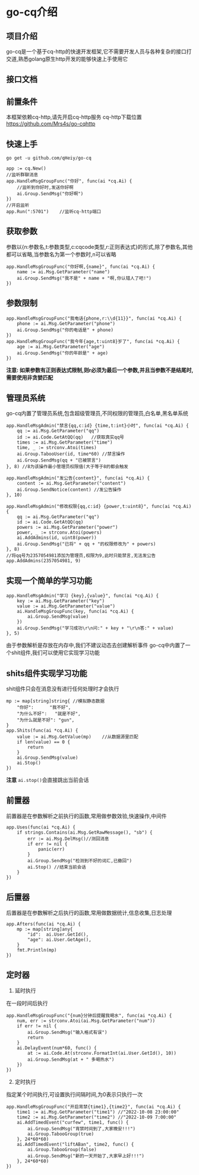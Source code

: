# go-cq介绍

## 项目介绍
go-cq是一个基于cq-http的快速开发框架,它不需要开发人员与各种复杂的接口打交道,熟悉golang原生http开发的能够快速上手使用它

## 接口文档


## 前置条件
本框架依赖cq-http,请先开启cq-http服务
cq-http下载位置 https://github.com/Mrs4s/go-cqhttp

## 快速上手
`go get -u github.com/qHeiy/go-cq`

```golang
app := cq.New()
//监听群聊消息
app.HandleMsgGroupFunc("你好", func(ai *cq.Ai) {
    //监听到你好时,发送你好啊
    ai.Group.SendMsg("你好啊")
})
//开启监听
app.Run(":5701")    //监听cq-http端口
```
## 获取参数
参数以{n:参数名,t:参数类型,c:cqcode类型,r:正则表达式}的形式,除了参数名,其他都可以省略,当参数名为第一个参数时,n可以省略
```golang
app.HandleMsgGroupFunc("你好啊,{name}", func(ai *cq.Ai) {
    name := ai.Msg.GetParameter("name")
    ai.Group.SendMsg("我不是" + name + "啊,你认错人了吧!")
})
```
## 参数限制
```golang
app.HandleMsgGroupFunc("我电话{phone,r:\\d{11}}", func(ai *cq.Ai) {
    phone := ai.Msg.GetParameter("phone")
    ai.Group.SendMsg("你的电话是" + phone)
})
app.HandleMsgGroupFunc("我今年{age,t:uint8}岁了", func(ai *cq.Ai) {
    age := ai.Msg.GetParameter("age")
    ai.Group.SendMsg("你的年龄是" + age)
})
```
**注意: 如果参数有正则表达式限制,则r必须为最后一个参数,并且当参数不是结尾时,需要使用非贪婪匹配**

## 管理员系统
go-cq内置了管理员系统,包含超级管理员,不同权限的管理员,白名单,黑名单系统
```golang
app.HandleMsgAdmin("禁言{qq,c:id} {time,t:int}小时", func(ai *cq.Ai) {
    qq := ai.Msg.GetParameter("qq")
    id := ai.Code.GetAtQQ(qq)   //获取真实qq号
    times := ai.Msg.GetParameter("time")
    time, _ := strconv.Atoi(times)
    ai.Group.TabooUser(id, time*60) //禁言操作
    ai.Group.SendMsg(qq + "已被禁言")
}, 8) //8为该操作最小管理员权限值(大于等于8的都会触发

app.HandleMsgAdmin("发公告{content}", func(ai *cq.Ai) {
    content := ai.Msg.GetParameter("content")
    ai.Group.SendNotice(content) //发公告操作
}, 10)

app.HandleMsgAdmin("修改权限{qq,c:id} {power,t:uint8}", func(ai *cq.Ai) {
    qq := ai.Msg.GetParameter("qq")
    id := ai.Code.GetAtQQ(qq)
    powers := ai.Msg.GetParameter("power")
    power, _ := strconv.Atoi(powers)
    ai.AddAdmins(id, uint8(power))
    ai.Group.SendMsg("已将" + qq + "的权限修改为" + powers)
}, 8)
//将qq号为2357054981添加为管理员,权限为9,此时只能禁言,无法发公告
app.AddAdmins(2357054981, 9)
```

## 实现一个简单的学习功能
```golang
app.HandleMsgAdmin("学习 {key},{value}", func(ai *cq.Ai) {
    key := ai.Msg.GetParameter("key")
    value := ai.Msg.GetParameter("value")
    ai.HandleMsgGroupFunc(key, func(ai *cq.Ai) {
        ai.Group.SendMsg(value)
    })
    ai.Group.SendMsg("学习成功\r\n问:" + key + "\r\n答:" + value)
}, 5)
```
由于参数解析是存放在内存中,我们不建议动态去创建解析事件
go-cq中内置了一个shit组件,我们可以使用它实现学习功能
## shits组件实现学习功能
shit组件只会在消息没有进行任何处理时才会执行
```golang
mp := map[string]string{ //模拟静态数据 
    "你好":      "我不好",
    "为什么不好":   "就是不好",
    "为什么就是不好": "gun",
}
app.Shits(func(ai *cq.Ai) {
    value := ai.Msg.GetValue(mp)    //从数据源里匹配
    if len(value) == 0 {
        return
    }
    ai.Group.SendMsg(value)
    ai.Stop()
})
```
**注意** `ai.stop()`会直接跳出当前会话
## 前置器
前置器是在参数解析之前执行的函数,常用做参数效验,快速操作,中间件
```golang
app.Uses(func(ai *cq.Ai) {
    if strings.Contains(ai.Msg.GetRawMessage(), "sb") {
        err := ai.Msg.DelMsg()//测回消息
        if err != nil {
            panic(err)
        }
        ai.Group.SendMsg("检测到不好的词汇,已撤回")
        ai.Stop() //结束当前会话
    }
})
```
## 后置器
后置器是在参数解析之后执行的函数,常用做数据统计,信息收集,日志处理
```golang
app.Afters(func(ai *cq.Ai) {
    mp := map[string]any{
        "id":  ai.User.GetId(),
        "age": ai.User.GetAge(),
    }
    fmt.Println(mp)
})
```
## 定时器
1. 延时执行

在一段时间后执行
```golang
app.HandleMsgGroupFunc("{num}分钟后提醒我喝水", func(ai *cq.Ai) {
    num, err := strconv.Atoi(ai.Msg.GetParameter("num"))
    if err != nil {
        ai.Group.SendMsg("输入格式有误")
        return
    }
    ai.DelayEvent(num*60, func() {
        at := ai.Code.At(strconv.FormatInt(ai.User.GetId(), 10))
        ai.Group.SendMsg(at + " 多喝热水")
    })
})
```

2. 定时执行

指定某个时间执行,可设置执行间隔时间,为0表示只执行一次
```golang
app.HandleMsgGroupFunc("开启宵禁{time1},{time2}", func(ai *cq.Ai) {
    time1 := ai.Msg.GetParameter("time1") //"2022-10-08 23:00:00"
    time2 := ai.Msg.GetParameter("time2") //"2022-10-09 7:00:00"
    ai.AddTimedEvent("curfew", time1, func() {
        ai.Group.SendMsg("宵禁时间到了,大家晚安!!!")
        ai.Group.TabooGroup(true)
    }, 24*60*60)
    ai.AddTimedEvent("liftABan", time2, func() {
        ai.Group.TabooGroup(false)
        ai.Group.SendMsg("新的一天开始了,大家早上好!!!")
    }, 24*60*60)
})
```
